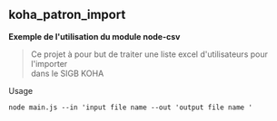 ## koha_patron_import
**Exemple de l'utilisation du module node-csv**
> Ce projet à pour but de traiter une liste excel d'utilisateurs pour l'importer  
> dans le SIGB KOHA

Usage
```
node main.js --in 'input file name --out 'output file name '
```
